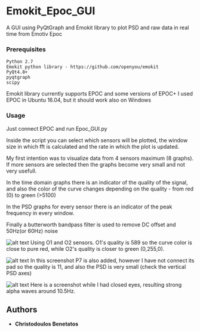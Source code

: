 # Emokit_Epoc_GUI

A GUI using PyQtGraph and Emokit library to plot PSD and raw data in real time from Emotiv Epoc

### Prerequisites

```
Python 2.7
Emokit python library - https://github.com/openyou/emokit
PyQt4.8+
pyqtgraph
scipy
```
Emokit library currently supports EPOC and some versions of EPOC+ 
I used EPOC in Ubuntu 16.04, but it should work also on Windows

### Usage

Just connect EPOC and run Epoc_GUI.py

Inside the script you can select which sensors will be plotted, the window size in which fft is calculated and the rate in which the plot is updated.

My first intention was to visualize data from 4 sensors maximum (8 graphs). If more sensors are selected then the graphs become very small and not very usefull.

In the time domain graphs there is an indicator of the quality of the signal, and also the color of the curve changes depending on the quality - from red (0) to green (>5100)

In the PSD graphs for every sensor there is an indicator of the peak frequency in every window.

Finally a butterworth bandpass filter is used to remove DC offset and 50Hz(or 60Hz) noise

![alt text](https://i.imgur.com/4ZdgbWB.png)
Using O1 and O2 sensors. O1's quality is 589 so the curve color is close to pure red, while O2's quality is closer to green (0,255,0).

![alt text](https://i.imgur.com/hG0S4co.png)
In this screenshot P7 is also added, however I have not connect its pad so the quality is 11, and also the PSD is very small (check the vertical PSD axes)

![alt text](https://i.imgur.com/InsIMgC.png)
Here is a screenshot while I had closed eyes, resulting strong alpha waves around 10.5Hz. 

## Authors

* **Christodoulos Benetatos** 

